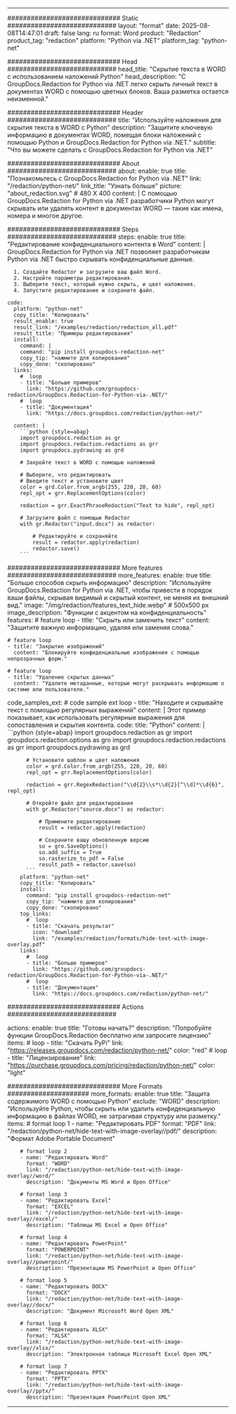 
---
############################# Static ############################
layout: "format"
date:  2025-08-08T14:47:01
draft: false
lang: ru
format: Word
product: "Redaction"
product_tag: "redaction"
platform: "Python via .NET"
platform_tag: "python-net"

############################# Head ############################
head_title: "Скрытие текста в WORD с использованием наложений Python"
head_description: "С GroupDocs.Redaction for Python via .NET легко скрыть личный текст в документах WORD с помощью цветных блоков. Ваша разметка остается неизменной."

############################# Header ############################
title: "Используйте наложения для скрытия текста в WORD с Python" 
description: "Защитите ключевую информацию в документах WORD, помещая блоки наложений с помощью Python и GroupDocs.Redaction for Python via .NET."
subtitle: "Что вы можете сделать с GroupDocs.Redaction for Python via .NET" 

############################# About ############################
about:
    enable: true
    title: "Познакомьтесь с GroupDocs.Redaction for Python via .NET"
    link: "/redaction/python-net/"
    link_title: "Узнать больше"
    picture: "about_redaction.svg" # 480 X 400
    content: |
       С помощью GroupDocs.Redaction for Python via .NET разработчики Python могут скрывать или удалять контент в документах WORD — такие как имена, номера и многое другое.

############################# Steps ############################
steps:
    enable: true
    title: "Редактирование конфиденциального контента в Word"
    content: |
      GroupDocs.Redaction for Python via .NET позволяет разработчикам Python via .NET быстро скрывать конфиденциальные данные.
      
      1. Создайте Redactor и загрузите ваш файл Word.
      2. Настройте параметры редактирования.
      3. Выберите текст, который нужно скрыть, и цвет наложения.
      4. Запустите редактирование и сохраните файл.
   
    code:
      platform: "python-net"
      copy_title: "Копировать"
      result_enable: true
      result_link: "/examples/redaction/redaction_all.pdf"
      result_title: "Примеры редактирования"
      install:
        command: |
        command: "pip install groupdocs-redaction-net"
        copy_tip: "нажмите для копирования"
        copy_done: "скопировано"
      links:
        #  loop
        - title: "Больше примеров"
          link: "https://github.com/groupdocs-redaction/GroupDocs.Redaction-for-Python-via-.NET/"
        #  loop
        - title: "Документация"
          link: "https://docs.groupdocs.com/redaction/python-net/"
          
      content: |
        ```python {style=abap}
        import groupdocs.redaction as gr
        import groupdocs.redaction.redactions as grr
        import groupdocs.pydrawing as grd

        # Закройте текст в WORD с помощью наложений

        # Выберите, что редактировать
        # Введите текст и установите цвет
        color = grd.Color.from_argb(255, 220, 20, 60)
        repl_opt = grr.ReplacementOptions(color)
                
        redaction = grr.ExactPhraseRedaction("Text to hide", repl_opt)

        # Загрузите файл с помощью Redactor
        with gr.Redactor("input.docx") as redactor:

            # Редактируйте и сохраняйте
            result = redactor.apply(redaction)
            redactor.save()
        ```            


############################# More features ############################
more_features:
  enable: true
  title: "Больше способов скрыть информацию"
  description: "Используйте GroupDocs.Redaction for Python via .NET, чтобы привести в порядок ваши файлы, скрывая видимый и скрытый контент, не меняя их внешний вид."
  image: "/img/redaction/features_text_hide.webp" # 500x500 px
  image_description: "Функции с акцентом на конфиденциальность"
  features:
    # feature loop
    - title: "Скрыть или заменить текст"
      content: "Защитите важную информацию, удаляя или заменяя слова."

    # feature loop
    - title: "Закрытие изображений"
      content: "Блокируйте конфиденциальные изображения с помощью непрозрачных форм."

    # feature loop
    - title: "Удаление скрытых данных"
      content: "Удалите метаданные, которые могут раскрывать информацию о системе или пользователе."
      
  code_samples_ext:
    # code sample ext loop
    - title: "Находите и скрывайте текст с помощью регулярных выражений"
      content: |
        Этот пример показывает, как использовать регулярные выражения для сопоставления и скрытия контента.
      code:
        title: "Python"
        content: |
          ```python {style=abap}
          import groupdocs.redaction as gr
          import groupdocs.redaction.options as gro
          import groupdocs.redaction.redactions as grr
          import groupdocs.pydrawing as grd

          # Установите шаблон и цвет наложения
          color = grd.Color.from_argb(255, 220, 20, 60)
          repl_opt = grr.ReplacementOptions(color)

          redaction = grr.RegexRedaction("\\d{2}\\s*\\d{2}[^\\d]*\\d{6}", repl_opt)

          # Откройте файл для редактирования
          with gr.Redactor("source.docx") as redactor:

              # Примените редактирование
              result = redactor.apply(redaction)

              # Сохраните вашу обновленную версию
              so = gro.SaveOptions()
              so.add_suffix = True
              so.rasterize_to_pdf = False
              result_path = redactor.save(so)
          ```
        platform: "python-net"
        copy_title: "Копировать"
        install:
          command: "pip install groupdocs-redaction-net"
          copy_tip: "нажмите для копирования"
          copy_done: "скопировано"
        top_links:
          #  loop
          - title: "Скачать результат"
            icon: "download"
            link: "/examples/redaction/formats/hide-text-with-image-overlay.pdf"
        links:
          #  loop
          - title: "Больше примеров"
            link: "https://github.com/groupdocs-redaction/GroupDocs.Redaction-for-Python-via-.NET/"
          #  loop
          - title: "Документация"
            link: "https://docs.groupdocs.com/redaction/python-net/"


############################# Actions ############################

actions:
  enable: true
  title: "Готовы начать?"
  description: "Попробуйте функции GroupDocs.Redaction бесплатно или запросите лицензию"
  items:
    #  loop
    - title: "Скачать PyPi"
      link: "https://releases.groupdocs.com/redaction/python-net/"
      color: "red"
        #  loop
    - title: "Лицензирование"
      link: "https://purchase.groupdocs.com/pricing/redaction/python-net/"
      color: "light"


############################# More Formats #####################
more_formats:
    enable: true
    title: "Защита содержимого WORD с помощью Python"
    exclude: "WORD"
    description: "Используйте Python, чтобы скрыть или удалить конфиденциальную информацию в файлах WORD, не затрагивая структуру или разметку."
    items: 
        # format loop 1
        - name: "Редактировать PDF"
          format: "PDF"
          link: "/redaction/python-net/hide-text-with-image-overlay//pdf/"
          description: "Формат Adobe Portable Document"

        # format loop 2
        - name: "Редактировать Word"
          format: "WORD"
          link: "/redaction/python-net/hide-text-with-image-overlay//word/"
          description: "Документы MS Word и Open Office"
          
        # format loop 3
        - name: "Редактировать Excel"
          format: "EXCEL"
          link: "/redaction/python-net/hide-text-with-image-overlay//excel/"
          description: "Таблицы MS Excel и Open Office"

        # format loop 4
        - name: "Редактировать PowerPoint"
          format: "POWERPOINT"
          link: "/redaction/python-net/hide-text-with-image-overlay//powerpoint/"
          description: "Презентации MS PowerPoint и Open Office"

        # format loop 5
        - name: "Редактировать DOCX"
          format: "DOCX"
          link: "/redaction/python-net/hide-text-with-image-overlay//docx/"
          description: "Документ Microsoft Word Open XML"
          
        # format loop 6
        - name: "Редактировать XLSX"
          format: "XLSX"
          link: "/redaction/python-net/hide-text-with-image-overlay//xlsx/"
          description: "Электронная таблица Microsoft Excel Open XML"
          
        # format loop 7
        - name: "Редактировать PPTX"
          format: "PPTX"
          link: "/redaction/python-net/hide-text-with-image-overlay//pptx/"
          description: "Презентация PowerPoint Open XML"


---